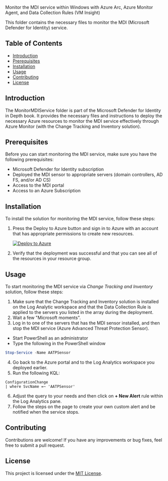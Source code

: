 Monitor the MDI service within Windows with Azure Arc, Azure Monitor Agent, and Data Collection Rules (VM Insight) 

This folder contains the necessary files to monitor the MDI (Microsoft Defender for Identity) service.

## Table of Contents

- [Introduction](#introduction)
- [Prerequisites](#prerequisites)
- [Installation](#installation)
- [Usage](#usage)
- [Contributing](#contributing)
- [License](#license)

## Introduction

The MonitorMDIService folder is part of the Microsoft Defender for Identity in Depth book. It provides the necessary files and instructions to deploy the necessary Azure resources to monitor the MDI service effectively through Azure Monitor (with the Change Tracking and Inventory solution).

## Prerequisites

Before you can start monitoring the MDI service, make sure you have the following prerequisites:

- Microsoft Defender for Identity subscription
- Deployed the MDI sensor to appropriate servers (domain controllers, AD FS, and/or AD CS)
- Access to the MDI portal
- Access to an Azure Subscription

## Installation

To install the solution for monitoring the MDI service, follow these steps:

1. Press the Deploy to Azure button and sign in to Azure with an account that has appropriate permissions to create new resources.

    [![Deploy to Azure](https://aka.ms/deploytoazurebutton)](https://portal.azure.com/#create/Microsoft.Template/uri/https%3A%2F%2Fraw.githubusercontent.com%2FPacktPublishing%2FMicrosoft-Defender-for-Identity-in-Depth%2Fmain%2FChapter03%2F1-MonitorMDIService%2Fmain.json)

2. Verify that the deployment was successful and that you can see all of the resources in your resource group.

## Usage

To start monitoring the MDI service via *Change Tracking and Inventory* solution, follow these steps:

1. Make sure that the Change Tracking and Inventory solution is installed on the Log Analytic workspace and that the Data Collection Rule is applied to the servers you listed in the array during the deployment.
2. Wait a few "Microsoft moments".
3. Log in to one of the servers that has the MDI sensor installed, and then stop the MDI service (Azure Advanced Threat Protection Sensor).
 - Start PowerShell as an administrator
 - Type the following in the PowerShell window

```powershell
Stop-Service -Name AATPSensor
```

4. Go back to the Azure portal and to the Log Analytics workspace you deployed earlier.
5. Run the following KQL:

```kql
ConfigurationChange
| where SvcName =~ 'AATPSensor'
```

6. Adjust the query to your needs and then click on **+ New Alert** rule within the Log Analytics pane.
7. Follow the steps on the page to create your own custom alert and be notified when the service stops.

## Contributing

Contributions are welcome! If you have any improvements or bug fixes, feel free to submit a pull request.

## License

This project is licensed under the [MIT License](LICENSE).
